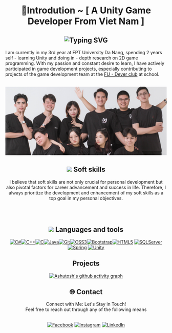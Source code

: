 <h1 align="center">💫Introdution ~ [ A Unity Game Developer From Viet Nam ]</h1>
<div align="center">
    <h2>
        <img src="https://readme-typing-svg.herokuapp.com?font=Jetbrains+mono&size=40&duration=3000&color=33FF33&center=true&vCenter=true&width=1000&lines=Hey..+I'm+Nguyen+Thai+Bao;This+is+my+Github;" alt="Typing SVG"/>
    </h2>
</div>
I am currently in my 3rd year at FPT University Da Nang, spending 2 years self - learning Unity and doing in - depth research on 2D game programming. With my passion and constant desire to learn, I have actively participated in game development projects, especially contributing to projects of the game development team at the <a href="https://www.facebook.com/FPTUDever">FU - Dever club</a> at school. <br><br>

![](https://github.com/Baonguyen-devg/Baonguyen-devg/blob/main/image.png)


<h2 align="center">
  <img src="https://github.com/Baonguyen-devg/Baonguyen-devg/assets/44467739/360f55d4-5ac7-4b3f-9d5f-e25e8e99d52c" width="30">  
  Soft skills
</h2>
<p align="center">
I believe that soft skills are not only crucial for personal development but also pivotal factors for career advancement and success in life. Therefore, I always prioritize the development and enhancement of   my soft skills as a top goal in my personal objectives.<br>
<div align="center">
  <img src="https://img.shields.io/badge/Logical_thinking_in_problem_solving-006d32?style=for-the-badge&logoColor=white" alt=""/>
  <img src="https://img.shields.io/badge/Researching-26a641?style=for-the-badge&logoColor=white" alt=""/>
  <img src="https://img.shields.io/badge/Project_management-39d353?style=for-the-badge&logoColor=white" alt=""/><br>
  <img src="https://img.shields.io/badge/Teamwork-39d353?style=for-the-badge&logoColor=white" alt=""/>
  <img src="https://img.shields.io/badge/Self_learning-26a641?style=for-the-badge&logoColor=white" alt=""/>
  <img src="https://img.shields.io/badge/Work_independently-006d32?style=for-the-badge&logoColor=white" alt=""/>
</div>
</p>

<h2 align="center">
  <img src="https://github.com/Baonguyen-devg/Baonguyen-devg/assets/44467739/affac326-9eeb-40b5-970a-cb8c9b6b4c69" width="35">  
  Languages and tools
</h2>
<p align="center">
<a href="https://docs.microsoft.com/en-us/dotnet/csharp/" target="_blank" rel="noreferrer">
 <img src="https://raw.githubusercontent.com/danielcranney/readme-generator/main/public/icons/skills/csharp-colored.svg" width="36" height="36" alt="C#" /></a><a href="https://docs.microsoft.com/en-us/cpp/?view=msvc-170" target="_blank" rel="noreferrer"><img src="https://raw.githubusercontent.com/danielcranney/readme-generator/main/public/icons/skills/cplusplus-colored.svg" width="36" height="36" alt="C++" /></a><a href="https://docs.microsoft.com/en-us/cpp/?view=msvc-170" target="_blank" rel="noreferrer"><img src="https://raw.githubusercontent.com/danielcranney/readme-generator/main/public/icons/skills/c-colored.svg" width="36" height="36" alt="C" /></a><a href="https://www.oracle.com/java/" target="_blank" rel="noreferrer"><img src="https://raw.githubusercontent.com/danielcranney/readme-generator/main/public/icons/skills/java-colored.svg" width="36" height="36" alt="Java" /></a><a href="https://git-scm.com/" target="_blank" rel="noreferrer"><img src="https://raw.githubusercontent.com/danielcranney/readme-generator/main/public/icons/skills/git-colored.svg" width="36" height="36" alt="Git" /></a><a href="https://www.w3.org/TR/CSS/#css" target="_blank" rel="noreferrer"><img src="https://raw.githubusercontent.com/danielcranney/readme-generator/main/public/icons/skills/css3-colored.svg" width="36" height="36" alt="CSS3" /></a><a href="https://getbootstrap.com/" target="_blank" rel="noreferrer"><img src="https://raw.githubusercontent.com/danielcranney/readme-generator/main/public/icons/skills/bootstrap-colored.svg" width="36" height="36" alt="Bootstrap" /></a><a href="https://developer.mozilla.org/en-US/docs/Glossary/HTML5" target="_blank" rel="noreferrer"><img src="https://raw.githubusercontent.com/danielcranney/readme-generator/main/public/icons/skills/html5-colored.svg" width="36" height="36" alt="HTML5" /></a>
 <a href="https://www.svgrepo.com/show/303229/microsoft-sql-server-logo.svg" target="_blank" rel="noreferrer"><img src="https://www.svgrepo.com/show/303229/microsoft-sql-server-logo.svg" width="36" height="36" alt="SQLServer" /></a>
 <a href="https://www.vectorlogo.zone/logos/springio/springio-icon.svg" target="_blank" rel="noreferrer"><img src="https://www.vectorlogo.zone/logos/springio/springio-icon.svg" width="36" height="36" alt="Spring" /></a>
 <a href="https://www.vectorlogo.zone/logos/unity3d/unity3d-icon.svg"><img src="https://www.vectorlogo.zone/logos/unity3d/unity3d-icon.svg" width="36" height="36" alt="Unity" /></a>
</a>
</p>

<h2 align="center"> Projects </h2>
<div align="center">
    
[![Ashutosh's github activity graph](https://github-readme-activity-graph.vercel.app/graph?username=Baonguyen-devg&theme=github-compact)](https://github.com/Baonguyen-devg/github-readme-activity-graph)

</div>

<h2 align="center"> 🌐 Contact </h2>
<div align="center">
Connect with Me: Let's Stay in Touch!<br>
Feel free to reach out through any of the following means<br><br>

[![Facebook](https://img.shields.io/badge/Facebook-%231877F2.svg?logo=Facebook&logoColor=white)](https://facebook.com/https://www.facebook.com/baonguyen.devg/) [![Instagram](https://img.shields.io/badge/Instagram-%23E4405F.svg?logo=Instagram&logoColor=white)](https://instagram.com/https://www.instagram.com/13010.orison/) [![LinkedIn](https://img.shields.io/badge/LinkedIn-%230077B5.svg?logo=linkedin&logoColor=white)](https://linkedin.com/in/https://www.linkedin.com/in/baonguyendevg/) 
</div>

